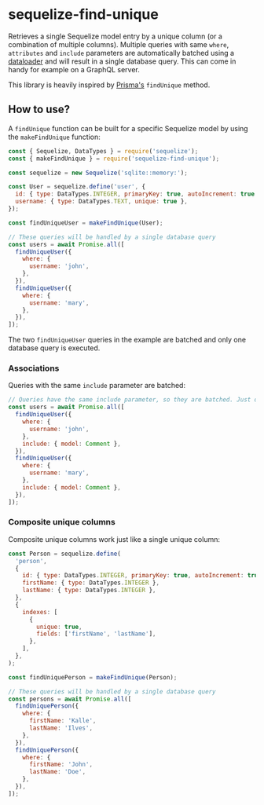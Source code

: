 # sequelize-find-unique

Retrieves a single Sequelize model entry by a unique column (or a combination of multiple columns). Multiple queries with same `where`, `attributes` and `include` parameters are automatically batched using a [dataloader](https://github.com/graphql/dataloader) and will result in a single database query. This can come in handy for example on a GraphQL server.

This library is heavily inspired by [Prisma's](https://www.prisma.io/) `findUnique` method.

## How to use?

A `findUnique` function can be built for a specific Sequelize model by using the `makeFindUnique` function:

```js
const { Sequelize, DataTypes } = require('sequelize');
const { makeFindUnique } = require('sequelize-find-unique');

const sequelize = new Sequelize('sqlite::memory:');

const User = sequelize.define('user', {
  id: { type: DataTypes.INTEGER, primaryKey: true, autoIncrement: true },
  username: { type: DataTypes.TEXT, unique: true },
});

const findUniqueUser = makeFindUnique(User);

// These queries will be handled by a single database query
const users = await Promise.all([
  findUniqueUser({
    where: {
      username: 'john',
    },
  }),
  findUniqueUser({
    where: {
      username: 'mary',
    },
  }),
]);
```

The two `findUniqueUser` queries in the example are batched and only one database query is executed.

### Associations

Queries with the same `include` parameter are batched:

```js
// Queries have the same include parameter, so they are batched. Just one database query is executed
const users = await Promise.all([
  findUniqueUser({
    where: {
      username: 'john',
    },
    include: { model: Comment },
  }),
  findUniqueUser({
    where: {
      username: 'mary',
    },
    include: { model: Comment },
  }),
]);
```

### Composite unique columns

Composite unique columns work just like a single unique column:

```js
const Person = sequelize.define(
  'person',
  {
    id: { type: DataTypes.INTEGER, primaryKey: true, autoIncrement: true },
    firstName: { type: DataTypes.INTEGER },
    lastName: { type: DataTypes.INTEGER },
  },
  {
    indexes: [
      {
        unique: true,
        fields: ['firstName', 'lastName'],
      },
    ],
  },
);

const findUniquePerson = makeFindUnique(Person);

// These queries will be handled by a single database query
const persons = await Promise.all([
  findUniquePerson({
    where: {
      firstName: 'Kalle',
      lastName: 'Ilves',
    },
  }),
  findUniquePerson({
    where: {
      firstName: 'John',
      lastName: 'Doe',
    },
  }),
]);
```
